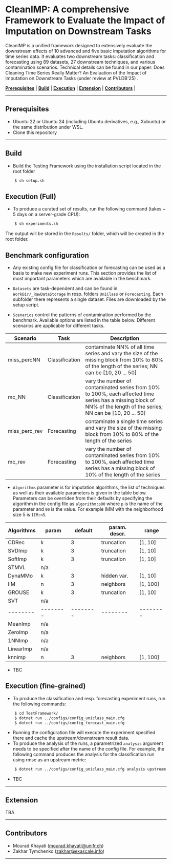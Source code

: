 # CleanIMP: A comprehensive Framework to Evaluate the Impact of Imputation on Downstream Tasks

CleanIMP is a unified framework designed to extensively evaluate the downstream effects of 10 advanced and five
basic imputation algorithms for time series data. It evaluates two downstream tasks: classification and forecasting
using 89 datasets, 27 downstream techniques, and various contamination scenarios. Technical details can be found in our
paper: Does Cleaning Time Series Really Matter? An Evaluation of the Impact of Imputation on Downstream Tasks (under review at PVLDB'25) </a>. 


 [**Prerequisites**](#prerequisites) | [**Build**](#build) | [**Execution**](#execution) | [**Extension**](#extension) | [**Contributors**](#contributors) |


---

## Prerequisites

- Ubuntu 22 or Ubuntu 24 (including Ubuntu derivatives, e.g., Xubuntu) or the same distribution under WSL.
- Clone this repository
 

---

## Build
- Build the Testing Framework using the installation script located in the root folder 

```bash
    $ sh setup.sh
```
  

## Execution (Full)

- To produce a curated set of results, run the following command (takes ~ 5 days on a server-grade CPU):
  
```bash
    $ sh experiments.sh
```

The output will be stored in the `Results/` folder, which will be created in the root folder.

## Benchmark configuration

- Any existing config file for classification or forecasting can be used as a basis to make new experiment runs. This section provides the list of most important parameters which are available in the benchmark.

- `Datasets` are task-dependent and can be found in `WorkDir/_RawDataStorage` in resp. folders `UniClass` or `Forecasting`. Each subfolder there represents a single dataset. Files are downloaded by the setup script.

- `Scenarios` control the patterns of contamination performed by the benchmark. Available options are listed in the table below. Different scenarios are applicable for different tasks.

| Scenario      | Task           | Description  |
| --------      | --------       | --------     |
| miss_percNN   | Classification | contaminate NN% of all time series and vary the size of the missing block from 10% to 80% of the length of the series; NN can be [10, 20 ... 50] |
| mc_NN         | Classification | vary the number of contaminated series from 10% to 100%, each affected time series has a missing block of NN% of the length of the series; NN can be [10, 20 ... 50] |
| miss_perc_rev | Forecasting    | contaminate a single time series and vary the size of the missing block from 10% to 80% of the length of the series |
| mc_rev        | Forecasting    | vary the number of contaminated series from 10% to 100%, each affected time series has a missing block of 10% of the length of the series |

- `Algorithms` parameter is for imputation algorithms, the list of techniques as well as their available parameters is given in the table below. Parameters can be overriden from their defaults by specifying the algorithm in the config file as `algorithm:p00` where `p` is the name of the parameter and `00` is the value. For example IMM with the neighborhood size 5 is `IIM:n5`.

| Algorithms | param      | default  | param. descr. | range    |
| --------   | --------   | -------- | --------      | -------- |
| CDRec      | k          | 3        | truncation    | [1, 10]  |
| SVDImp     | k          | 3        | truncation    | [1, 10]  |
| SoftImp    | k          | 3        | truncation    | [1, 10]  |
| STMVL      | n/a        |          |               |          |
| DynaMMo    | k          | 3        | hidden var.   | [1, 10]  |
| IIM        | n          | 3        | neighbors     | [1, 100] |
| GROUSE     | k          | 3        | truncation    | [1, 10]  |
| SVT        | n/a        |          |               |          |
| --------   | --------   | -------- | --------      | -------- |
| MeanImp    | n/a        |          |               |          |
| ZeroImp    | n/a        |          |               |          |
| 1NNImp     | n/a        |          |               |          |
| LinearImp  | n/a        |          |               |          |
| knnimp     | n          | 3        | neighbors     | [1, 100] |

- TBC

## Execution (fine-grained)

- To produce the classification and resp. forecasting experiment runs, run the following commands:

```bash
    $ cd TestFramework/
    $ dotnet run ../configs/config_uniclass_main.cfg
    $ dotnet run ../configs/config_forecast_main.cfg
```

- Running the configuration file will execute the experiment specified there and cache the upstream/downstream result data.
- To produce the analysis of the runs, a parametrized `analysis` argument needs to be specified after the name of the config file.
  For example, the following command produces the analysis for the classification run using rmse as an upstream metric:

```bash
    $ dotnet run ../configs/config_uniclass_main.cfg analysis upstream:rmse
```

- TBC

---

## Extension

TBA

---

## Contributors

- Mourad Khayati (mourad.khayati@unifr.ch)
- Zakhar Tymchenko (zakhar@exascale.info)

---

